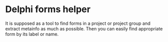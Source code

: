 # Delphi forms helper
It is supposed as a tool to find forms in a project or project group and extract metainfo as much as possible. Then you can easily find appropriate form by its label or name.